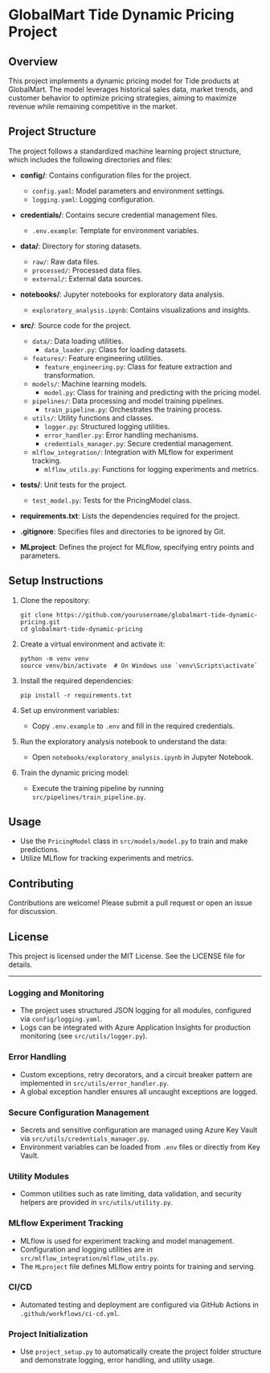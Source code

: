 # GlobalMart Tide Dynamic Pricing Project

## Overview
This project implements a dynamic pricing model for Tide products at GlobalMart. The model leverages historical sales data, market trends, and customer behavior to optimize pricing strategies, aiming to maximize revenue while remaining competitive in the market.

## Project Structure
The project follows a standardized machine learning project structure, which includes the following directories and files:

- **config/**: Contains configuration files for the project.
  - `config.yaml`: Model parameters and environment settings.
  - `logging.yaml`: Logging configuration.

- **credentials/**: Contains secure credential management files.
  - `.env.example`: Template for environment variables.

- **data/**: Directory for storing datasets.
  - `raw/`: Raw data files.
  - `processed/`: Processed data files.
  - `external/`: External data sources.

- **notebooks/**: Jupyter notebooks for exploratory data analysis.
  - `exploratory_analysis.ipynb`: Contains visualizations and insights.

- **src/**: Source code for the project.
  - `data/`: Data loading utilities.
    - `data_loader.py`: Class for loading datasets.
  - `features/`: Feature engineering utilities.
    - `feature_engineering.py`: Class for feature extraction and transformation.
  - `models/`: Machine learning models.
    - `model.py`: Class for training and predicting with the pricing model.
  - `pipelines/`: Data processing and model training pipelines.
    - `train_pipeline.py`: Orchestrates the training process.
  - `utils/`: Utility functions and classes.
    - `logger.py`: Structured logging utilities.
    - `error_handler.py`: Error handling mechanisms.
    - `credentials_manager.py`: Secure credential management.
  - `mlflow_integration/`: Integration with MLflow for experiment tracking.
    - `mlflow_utils.py`: Functions for logging experiments and metrics.

- **tests/**: Unit tests for the project.
  - `test_model.py`: Tests for the PricingModel class.

- **requirements.txt**: Lists the dependencies required for the project.

- **.gitignore**: Specifies files and directories to be ignored by Git.

- **MLproject**: Defines the project for MLflow, specifying entry points and parameters.

## Setup Instructions
1. Clone the repository:
   ```
   git clone https://github.com/yourusername/globalmart-tide-dynamic-pricing.git
   cd globalmart-tide-dynamic-pricing
   ```

2. Create a virtual environment and activate it:
   ```
   python -m venv venv
   source venv/bin/activate  # On Windows use `venv\Scripts\activate`
   ```

3. Install the required dependencies:
   ```
   pip install -r requirements.txt
   ```

4. Set up environment variables:
   - Copy `.env.example` to `.env` and fill in the required credentials.

5. Run the exploratory analysis notebook to understand the data:
   - Open `notebooks/exploratory_analysis.ipynb` in Jupyter Notebook.

6. Train the dynamic pricing model:
   - Execute the training pipeline by running `src/pipelines/train_pipeline.py`.

## Usage
- Use the `PricingModel` class in `src/models/model.py` to train and make predictions.
- Utilize MLflow for tracking experiments and metrics.

## Contributing
Contributions are welcome! Please submit a pull request or open an issue for discussion.

## License
This project is licensed under the MIT License. See the LICENSE file for details.

---

### Logging and Monitoring

- The project uses structured JSON logging for all modules, configured via `config/logging.yaml`.
- Logs can be integrated with Azure Application Insights for production monitoring (see `src/utils/logger.py`).

### Error Handling

- Custom exceptions, retry decorators, and a circuit breaker pattern are implemented in `src/utils/error_handler.py`.
- A global exception handler ensures all uncaught exceptions are logged.

### Secure Configuration Management

- Secrets and sensitive configuration are managed using Azure Key Vault via `src/utils/credentials_manager.py`.
- Environment variables can be loaded from `.env` files or directly from Key Vault.

### Utility Modules

- Common utilities such as rate limiting, data validation, and security helpers are provided in `src/utils/utility.py`.

### MLflow Experiment Tracking

- MLflow is used for experiment tracking and model management.
- Configuration and logging utilities are in `src/mlflow_integration/mlflow_utils.py`.
- The `MLproject` file defines MLflow entry points for training and serving.

### CI/CD

- Automated testing and deployment are configured via GitHub Actions in `.github/workflows/ci-cd.yml`.

### Project Initialization

- Use `project_setup.py` to automatically create the project folder structure and demonstrate logging, error handling, and utility usage.